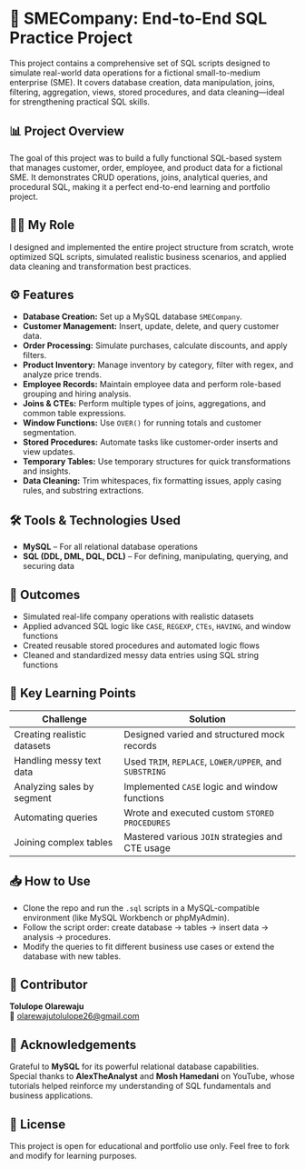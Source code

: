 # 🏢 SMECompany: End-to-End SQL Practice Project

This project contains a comprehensive set of SQL scripts designed to simulate real-world data operations for a fictional small-to-medium enterprise (SME). It covers database creation, data manipulation, joins, filtering, aggregation, views, stored procedures, and data cleaning—ideal for strengthening practical SQL skills.

## 📊 Project Overview
The goal of this project was to build a fully functional SQL-based system that manages customer, order, employee, and product data for a fictional SME. It demonstrates CRUD operations, joins, analytical queries, and procedural SQL, making it a perfect end-to-end learning and portfolio project.

## 👩‍💻 My Role
I designed and implemented the entire project structure from scratch, wrote optimized SQL scripts, simulated realistic business scenarios, and applied data cleaning and transformation best practices.

## ⚙️ Features

- **Database Creation:** Set up a MySQL database `SMECompany`.
- **Customer Management:** Insert, update, delete, and query customer data.
- **Order Processing:** Simulate purchases, calculate discounts, and apply filters.
- **Product Inventory:** Manage inventory by category, filter with regex, and analyze price trends.
- **Employee Records:** Maintain employee data and perform role-based grouping and hiring analysis.
- **Joins & CTEs:** Perform multiple types of joins, aggregations, and common table expressions.
- **Window Functions:** Use `OVER()` for running totals and customer segmentation.
- **Stored Procedures:** Automate tasks like customer-order inserts and view updates.
- **Temporary Tables:** Use temporary structures for quick transformations and insights.
- **Data Cleaning:** Trim whitespaces, fix formatting issues, apply casing rules, and substring extractions.

## 🛠 Tools & Technologies Used
- **MySQL** – For all relational database operations
- **SQL (DDL, DML, DQL, DCL)** – For defining, manipulating, querying, and securing data

## 🚀 Outcomes
- Simulated real-life company operations with realistic datasets
- Applied advanced SQL logic like `CASE`, `REGEXP`, `CTEs`, `HAVING`, and window functions
- Created reusable stored procedures and automated logic flows
- Cleaned and standardized messy data entries using SQL string functions

## 📌 Key Learning Points
| Challenge                              | Solution                                                   |
|----------------------------------------|------------------------------------------------------------|
| Creating realistic datasets             | Designed varied and structured mock records                |
| Handling messy text data               | Used `TRIM`, `REPLACE`, `LOWER/UPPER`, and `SUBSTRING`     |
| Analyzing sales by segment             | Implemented `CASE` logic and window functions              |
| Automating queries                     | Wrote and executed custom `STORED PROCEDURES`              |
| Joining complex tables                 | Mastered various `JOIN` strategies and CTE usage           |

## 📥 How to Use
- Clone the repo and run the `.sql` scripts in a MySQL-compatible environment (like MySQL Workbench or phpMyAdmin).
- Follow the script order: create database → tables → insert data → analysis → procedures.
- Modify the queries to fit different business use cases or extend the database with new tables.

## 👤 Contributor
**Tolulope Olarewaju**  
📧 olarewajutolulope26@gmail.com

## 🙏 Acknowledgements
Grateful to **MySQL** for its powerful relational database capabilities.  
Special thanks to **AlexTheAnalyst** and **Mosh Hamedani** on YouTube, whose tutorials helped reinforce my understanding of SQL fundamentals and business applications.

## 📜 License
This project is open for educational and portfolio use only. Feel free to fork and modify for learning purposes.
